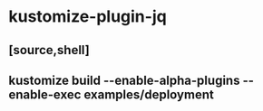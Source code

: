 # kustomize-plugin-jq

[source,shell]
----
kustomize build --enable-alpha-plugins --enable-exec examples/deployment
----